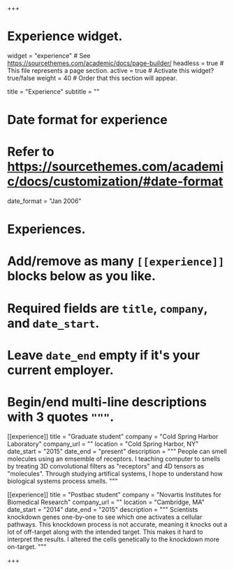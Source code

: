 +++
# Experience widget.
widget = "experience"  # See https://sourcethemes.com/academic/docs/page-builder/
headless = true  # This file represents a page section.
active = true  # Activate this widget? true/false
weight = 40  # Order that this section will appear.

title = "Experience"
subtitle = ""

# Date format for experience
#   Refer to https://sourcethemes.com/academic/docs/customization/#date-format
date_format = "Jan 2006"

# Experiences.
#   Add/remove as many `[[experience]]` blocks below as you like.
#   Required fields are `title`, `company`, and `date_start`.
#   Leave `date_end` empty if it's your current employer.
#   Begin/end multi-line descriptions with 3 quotes `"""`.

[[experience]]
  title = "Graduate student"
  company = "Cold Spring Harbor Laboratory"
  company_url = ""
  location = "Cold Spring Harbor, NY"
  date_start = "2015"
  date_end = "present"
  description = """
  People can smell molecules using an emsemble of receptors. I teaching computer to smells by treating 3D convolutional filters as "receptors" and 4D tensors as "molecules". Through studying artifical systems, I hope to understand how biological systems process smells.
  """

[[experience]]
  title = "Postbac student"
  company = "Novartis Institutes for Biomedical Research"
  company_url = ""
  location = "Cambridge, MA"
  date_start = "2014"
  date_end = "2015"
  description = """
  Scientists knockdown genes one-by-one to see which one activates a cellular pathways. This knockdown process is not accurate, meaning it knocks out a lot of off-target along with the intended target. This makes it hard to interpret the results. I altered the cells genetically to the knockdown more on-target. 
  """
  
+++
